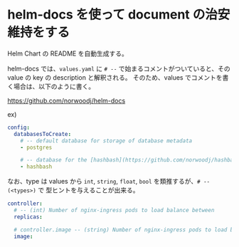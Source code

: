 helm-docs を使って document の治安維持をする
===


Helm Chart の README を自動生成する。


helm-docs では、`values.yaml` に `# --` で始まるコメントがついていると、その value の key の description と解釈される。
そのため、values でコメントを書く場合は、以下のように書く。

https://github.com/norwoodj/helm-docs

ex)
```yaml
config:
  databasesToCreate:
    # -- default database for storage of database metadata
    - postgres

    # -- database for the [hashbash](https://github.com/norwoodj/hashbash-backend-go) project
    - hashbash
```

なお、type は values から `int`, `string`, `float`, `bool` を類推するが、`# -- (<types>)` で 型ヒントを与えることが出来る。

```yaml
controller:
  # -- (int) Number of nginx-ingress pods to load balance between
  replicas:

  # controller.image -- (string) Number of nginx-ingress pods to load balance between
  image:
```
